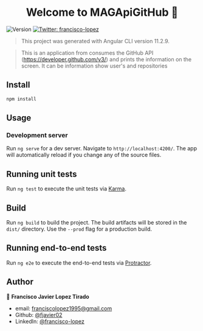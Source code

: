 <h1 align="center">Welcome to MAGApiGitHub 👋</h1>
<p>
  <img alt="Version" src="https://img.shields.io/badge/version-0.0.0-blue.svg?cacheSeconds=2592000" />
  <a href="https://twitter.com/francisco-lopez" target="_blank">
    <img alt="Twitter: francisco-lopez" src="https://img.shields.io/twitter/follow/francisco-lopez.svg?style=social" />
  </a>
</p>

> This project was generated with Angular CLI version 11.2.9.

>This is an application from consumes the GitHub API (https://developer.github.com/v3/) and prints the information on the screen. It can be information show user's and repositories

## Install

```sh
npm install
```

## Usage

  ### Development server

  Run `ng serve` for a dev server. Navigate to `http://localhost:4200/`. The app will automatically reload if you change any of the source files.

## Running unit tests

Run `ng test` to execute the unit tests via [Karma](https://karma-runner.github.io).

## Build

Run `ng build` to build the project. The build artifacts will be stored in the `dist/` directory. Use the `--prod` flag for a production build.

## Running end-to-end tests

Run `ng e2e` to execute the end-to-end tests via [Protractor](http://www.protractortest.org/).

## Author

👤 **Francisco Javier Lopez Tirado**

* email: [franciscolopez1995@gmail.com](franciscolopez1995@gmail.com)
* Github: [@fjavier02](https://github.com/fjavier02)
* LinkedIn: [@francisco-lopez](https://www.linkedin.com/in/francisco-lopez-b33a64110/)

